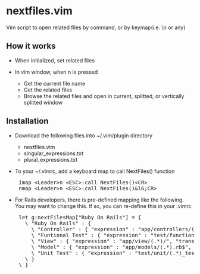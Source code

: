 nextfiles.vim
=============

Vim script to open related files by command, or by keymap(i.e. \n or any)

How it works
------------

* When initialized, set related files
* In vim window, when <leader>n is pressed

  * Get the current file name
  * Get the related files
  * Browse the related files and open in current, splitted, or vertically splitted window

Installation
------------

* Download the following files into ~/.vim/plugin directory 
  * nextfiles.vim
  * singular_expressions.txt
  * plural_expressions.txt

* To your ~/.vimrc, add a keyboard map to call NextFiles() function

<pre>
    imap &lt;Leader>n &lt;ESC>:call NextFiles()&lt;CR>
    nmap &lt;Leader>n &lt;ESC>:call NextFiles()&l6;CR>
</pre>

* For Rails developers, there is pre-defined mapping like the following. You may want to change this. If so, you can re-define this in your .vimrc

<pre>
    let g:nextFilesMap["Ruby On Rails"] = {
      \ "Ruby On Rails" : {
        \ "Controller" : { "expression" : "app/controllers/(.*)_controller.rb$", "transform" : "pluralize" },
        \ "Funtional Test" : { "expression" : "test/functional/(.*)_controller_test.rb$", "transform" : "pluralize" },
        \ "View" : { "expression" : "app/view/(.*)/", "transform" : "pluralize" },
        \ "Model" : { "expression" : "app/models/(.*).rb$", "transform" : "singularize" },
        \ "Unit Test" : { "expression" : "test/unit/(.*)_test.rb$", "transform" : "singularize" }
      \ }
    \ }
</pre>
